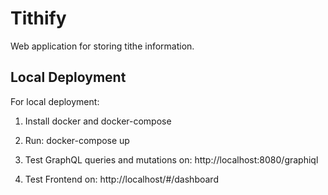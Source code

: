 # Tithify

Web application for storing tithe information.

## Local Deployment

For local deployment:

1. Install docker and docker-compose

2. Run: docker-compose up

3. Test GraphQL queries and mutations on: http://localhost:8080/graphiql

4. Test Frontend on: http://localhost/#/dashboard
